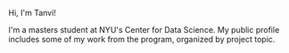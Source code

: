 Hi, I'm Tanvi! 

I'm a masters student at NYU's Center for Data Science. My public profile includes some of my work from the program, organized by project topic. 

